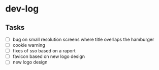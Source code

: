 # dev-log

## Tasks

- [ ] bug on small resolution screens where title overlaps the hamburger
- [ ] cookie warning
- [ ] fixes of sso based on a raport
- [ ] favicon based on new logo design
- [ ] new logo design
